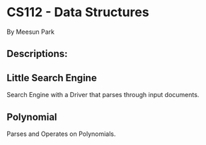 # CS112 - Data Structures
By Meesun Park

## Descriptions:
## Little Search Engine
Search Engine with a Driver that parses through input documents.

## Polynomial
Parses and Operates on Polynomials.
